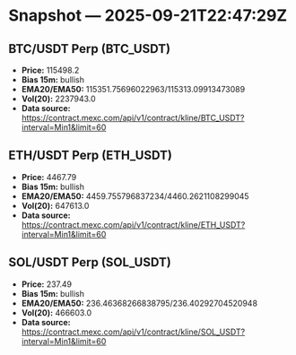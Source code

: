 # Snapshot — 2025-09-21T22:47:29Z

## BTC/USDT Perp (BTC_USDT)
- **Price:** 115498.2
- **Bias 15m:** bullish
- **EMA20/EMA50:** 115351.75696022963/115313.09913473089
- **Vol(20):** 2237943.0
- **Data source:** https://contract.mexc.com/api/v1/contract/kline/BTC_USDT?interval=Min1&limit=60

## ETH/USDT Perp (ETH_USDT)
- **Price:** 4467.79
- **Bias 15m:** bullish
- **EMA20/EMA50:** 4459.755796837234/4460.2621108299045
- **Vol(20):** 647613.0
- **Data source:** https://contract.mexc.com/api/v1/contract/kline/ETH_USDT?interval=Min1&limit=60

## SOL/USDT Perp (SOL_USDT)
- **Price:** 237.49
- **Bias 15m:** bullish
- **EMA20/EMA50:** 236.46368266838795/236.40292704520948
- **Vol(20):** 466603.0
- **Data source:** https://contract.mexc.com/api/v1/contract/kline/SOL_USDT?interval=Min1&limit=60

